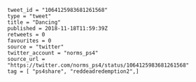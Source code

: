 ```
tweet_id = "1064125983681261568"
type = "tweet"
title = "Dancing"
published = 2018-11-18T11:59:39Z
retweets = 0
favourites = 0
source = "twitter"
twitter_account = "norms_ps4"
source_url = "https://twitter.com/norms_ps4/status/1064125983681261568"
tag = [ "ps4share", "reddeadredemption2",]
```

<p class='image'><img src='http://mnf.m17s.net/2018/11/18/DsSI8NpWsAAWf7Y.jpg' alt=''></p>

